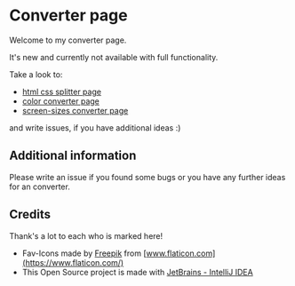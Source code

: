 # Converter page

Welcome to my converter page. 

It's new and currently not available with full functionality.

Take a look to:

- [html css splitter page](./html-css-splitter.html) 
- [color converter page](./converter-colors.html)
- [screen-sizes converter page](./converter-screen-sizes.html)

and write issues, if you have additional ideas :)

## Additional information

Please write an issue if you found some bugs or you have any further ideas for an converter.

## Credits

Thank's a lot to each who is marked here!

- Fav-Icons made by [Freepik](https://www.flaticon.com/authors/freepik) from [www.flaticon.com](https://www.flaticon.com/)
- This Open Source project is made with [JetBrains - IntelliJ IDEA](https://www.jetbrains.com/?from=ConverterPage)

